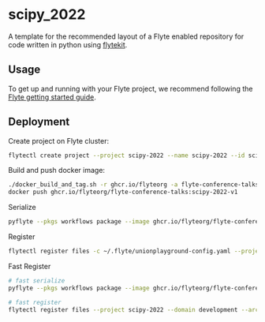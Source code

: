 # scipy_2022

A template for the recommended layout of a Flyte enabled repository for code written in python using [flytekit](https://docs.flyte.org/projects/flytekit/en/latest/).

## Usage

To get up and running with your Flyte project, we recommend following the
[Flyte getting started guide](https://docs.flyte.org/en/latest/getting_started.html).


## Deployment

Create project on Flyte cluster:

```bash
flytectl create project --project scipy-2022 --name scipy-2022 --id scipy-2022 --description 'workflow examples for scipy 2022 talk' --config ~/.flyte/unionplayground-config.yaml
```

Build and push docker image:

```bash
./docker_build_and_tag.sh -r ghcr.io/flyteorg -a flyte-conference-talks -v scipy-2022-v1
docker push ghcr.io/flyteorg/flyte-conference-talks:scipy-2022-v1
```

Serialize

```bash
pyflyte --pkgs workflows package --image ghcr.io/flyteorg/flyte-conference-talks:scipy-2022-v1 -f
```

Register

```bash
flytectl register files -c ~/.flyte/unionplayground-config.yaml --project scipy-2022 --domain development --archive flyte-package.tgz --version v1
```

Fast Register

```bash
# fast serialize
pyflyte --pkgs workflows package --image ghcr.io/flyteorg/flyte-conference-talks:scipy-2022-v1 --fast -f

# fast register
flytectl register files --project scipy-2022 --domain development --archive flyte-package.tgz --version v1-fast1
```
